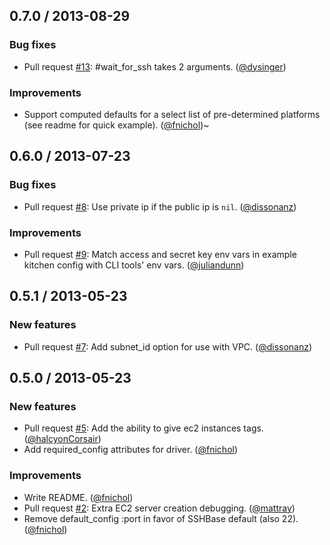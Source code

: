 ## 0.7.0 / 2013-08-29

### Bug fixes

* Pull request [#13][]: #wait_for_ssh takes 2 arguments. ([@dysinger][])

### Improvements

* Support computed defaults for a select list of pre-determined platforms (see readme for quick example). ([@fnichol][])~


## 0.6.0 / 2013-07-23

### Bug fixes

* Pull request [#8][]: Use private ip if the public ip is `nil`. ([@dissonanz][])

### Improvements

* Pull request [#9][]: Match access and secret key env vars in example kitchen config with CLI tools' env vars. ([@juliandunn][])


## 0.5.1 / 2013-05-23

### New features

* Pull request [#7][]: Add subnet\_id option for use with VPC. ([@dissonanz][])


## 0.5.0 / 2013-05-23

### New features

* Pull request [#5][]: Add the ability to give ec2 instances tags. ([@halcyonCorsair][])
* Add required_config attributes for driver. ([@fnichol][])

### Improvements

* Write README. ([@fnichol][])
* Pull request [#2][]: Extra EC2 server creation debugging. ([@mattray][])
* Remove default_config :port in favor of SSHBase default (also 22). ([@fnichol][])

<!--- The following link definition list is generated by PimpMyChangelog --->
[#2]: https://github.com/opscode/kitchen-ec2/issues/2
[#5]: https://github.com/opscode/kitchen-ec2/issues/5
[#7]: https://github.com/opscode/kitchen-ec2/issues/7
[#8]: https://github.com/opscode/kitchen-ec2/issues/8
[#9]: https://github.com/opscode/kitchen-ec2/issues/9
[#13]: https://github.com/opscode/kitchen-ec2/issues/13
[@dissonanz]: https://github.com/dissonanz
[@dysinger]: https://github.com/dysinger
[@fnichol]: https://github.com/fnichol
[@halcyonCorsair]: https://github.com/halcyonCorsair
[@juliandunn]: https://github.com/juliandunn
[@mattray]: https://github.com/mattray
